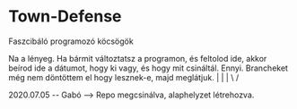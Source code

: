 # Town-Defense
Faszcibáló programozó köcsögök

Na a lényeg.
Ha bármit változtatsz a programon, és feltolod ide, akkor beírod ide a dátumot, hogy ki vagy, és hogy mit csináltál. Ennyi.
Brancheket még nem döntöttem el hogy lesznek-e, majd meglátjuk.
               |
               |
               |
              \ /

2020.07.05 -- Gabó --> Repo megcsinálva, alaphelyzet létrehozva.
